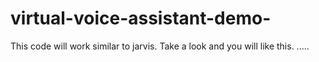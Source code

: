 # virtual-voice-assistant-demo-
This code will work similar to jarvis. Take a look and you will like this. ..... 
